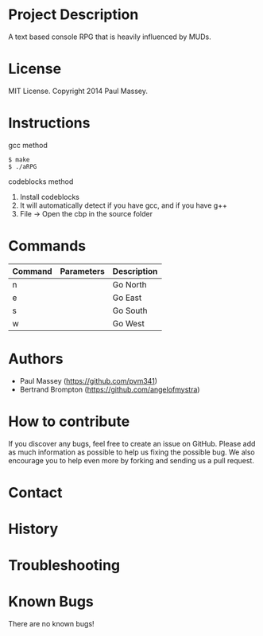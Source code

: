 
Project Description
=====
A text based console RPG that is heavily influenced by MUDs.

License
=====
MIT License. Copyright 2014 Paul Massey.

Instructions
=====

gcc method
~~~~~~~~~~
$ make
$ ./aRPG
~~~~~~~~~~~~~~~~~
codeblocks method
1. Install codeblocks
2. It will automatically detect if you have gcc, and if you have g++
3. File -> Open the cbp in the source folder


Commands
=====

| Command       | Parameters  | Description |
| ------------- | ----------- | ----------- |
| n             |             | Go North    |
| e             |             | Go East     |
| s             |             | Go South    |
| w             |             | Go West     |



Authors
=====
* Paul Massey (https://github.com/pvm341)
* Bertrand Brompton (https://github.com/angelofmystra)

How to contribute
=====

If you discover any bugs, feel free to create an issue on GitHub. Please add as much information as possible to help us fixing the possible bug. We also encourage you to help even more by forking and sending us a pull request.

Contact
=====



History
=====

Troubleshooting
=====

Known Bugs
=====

There are no known bugs!

